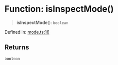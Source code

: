 # Function: isInspectMode()

> **isInspectMode**(): `boolean`

Defined in: [mode.ts:16](https://github.com/vernak2539/figma-plugin-helpers/blob/main/src/mode.ts#L16)

## Returns

`boolean`
